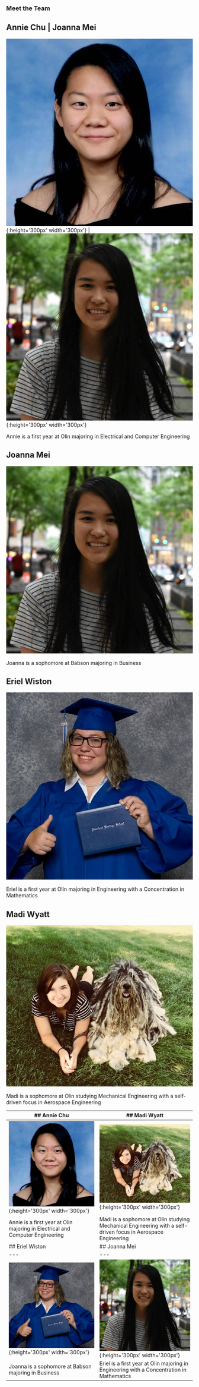 ### Meet the Team

## Annie Chu                                  | Joanna Mei
![](annie.jpg){:height='300px' width='300px'} | ![](joanna.jpg){:height='300px' width='300px'}

Annie is a first year at Olin majoring
in Electrical and Computer Engineering

## Joanna Mei
![](joanna.jpg)

Joanna is a sophomore at Babson majoring in Business

## Eriel Wiston
![](eriel.jpg)

Eriel is a first year at Olin majoring in Engineering with a Concentration in Mathematics

## Madi Wyatt
![](madi.jpg)

Madi is a sophomore at Olin studying Mechanical Engineering with a self-driven focus in Aerospace Engineering

|## Annie Chu|## Madi Wyatt|
|---	|---	|
|![](annie.jpg){:height='300px' width='300px'}|![](madi.jpg){:height='300px' width='300px'}|
|Annie is a first year at Olin majoring in Electrical and Computer Engineering| Madi is a sophomore at Olin studying Mechanical Engineering with a self-driven focus in Aerospace Engineering|
|## Eriel Wiston |## Joanna Mei|
|---	|---	|
|![](eriel.jpg){:height='300px' width='300px'}|![](joanna.jpg){:height='300px' width='300px'}|
| Joanna is a sophomore at Babson majoring in Business | Eriel is a first year at Olin majoring in Engineering with a Concentration in Mathematics |
